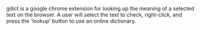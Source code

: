 gdict is a google chrome extension for looking up the meaning of a selected text on the browser. A user will select the text to check, right-click, and press the 'lookup' button to use an online dictionary.

